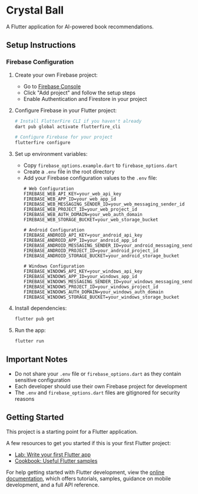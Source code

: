 # Crystal Ball

A Flutter application for AI-powered book recommendations.

## Setup Instructions

### Firebase Configuration

1. Create your own Firebase project:
   - Go to [Firebase Console](https://console.firebase.google.com/)
   - Click "Add project" and follow the setup steps
   - Enable Authentication and Firestore in your project

2. Configure Firebase in your Flutter project:
   ```bash
   # Install FlutterFire CLI if you haven't already
   dart pub global activate flutterfire_cli

   # Configure Firebase for your project
   flutterfire configure
   ```

3. Set up environment variables:
   - Copy `firebase_options.example.dart` to `firebase_options.dart`
   - Create a `.env` file in the root directory
   - Add your Firebase configuration values to the `.env` file:
     ```
     # Web Configuration
     FIREBASE_WEB_API_KEY=your_web_api_key
     FIREBASE_WEB_APP_ID=your_web_app_id
     FIREBASE_WEB_MESSAGING_SENDER_ID=your_web_messaging_sender_id
     FIREBASE_WEB_PROJECT_ID=your_web_project_id
     FIREBASE_WEB_AUTH_DOMAIN=your_web_auth_domain
     FIREBASE_WEB_STORAGE_BUCKET=your_web_storage_bucket

     # Android Configuration
     FIREBASE_ANDROID_API_KEY=your_android_api_key
     FIREBASE_ANDROID_APP_ID=your_android_app_id
     FIREBASE_ANDROID_MESSAGING_SENDER_ID=your_android_messaging_sender_id
     FIREBASE_ANDROID_PROJECT_ID=your_android_project_id
     FIREBASE_ANDROID_STORAGE_BUCKET=your_android_storage_bucket

     # Windows Configuration
     FIREBASE_WINDOWS_API_KEY=your_windows_api_key
     FIREBASE_WINDOWS_APP_ID=your_windows_app_id
     FIREBASE_WINDOWS_MESSAGING_SENDER_ID=your_windows_messaging_sender_id
     FIREBASE_WINDOWS_PROJECT_ID=your_windows_project_id
     FIREBASE_WINDOWS_AUTH_DOMAIN=your_windows_auth_domain
     FIREBASE_WINDOWS_STORAGE_BUCKET=your_windows_storage_bucket
     ```

4. Install dependencies:
   ```bash
   flutter pub get
   ```

5. Run the app:
   ```bash
   flutter run
   ```

## Important Notes

- Do not share your `.env` file or `firebase_options.dart` as they contain sensitive configuration
- Each developer should use their own Firebase project for development
- The `.env` and `firebase_options.dart` files are gitignored for security reasons

## Getting Started

This project is a starting point for a Flutter application.

A few resources to get you started if this is your first Flutter project:

- [Lab: Write your first Flutter app](https://docs.flutter.dev/get-started/codelab)
- [Cookbook: Useful Flutter samples](https://docs.flutter.dev/cookbook)

For help getting started with Flutter development, view the
[online documentation](https://docs.flutter.dev/), which offers tutorials,
samples, guidance on mobile development, and a full API reference.

